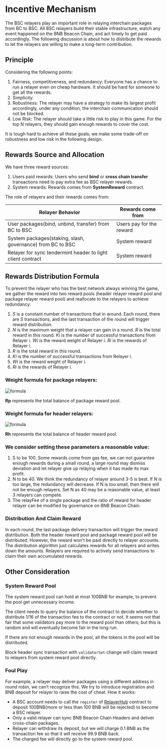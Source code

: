 # Incentive Mechanism 

The BSC relayers play an important role in relaying interchain packages from BC to BSC.
All BSC relayers build their stable infrastructure, watch any event happened on the BNB Beacon Chain, and act timely to get paid accordingly. The following discussion is about how to distribute the rewards to let the relayers are willing to make a long-term contribution.

## Principle
Considering the following points:

1. Fairness, competitiveness, and redundancy: Everyone has a chance to run a relayer even on cheap hardware. It should be hard for someone to get all the rewards.
2. Simplicity.
3. Robustness: The relayer may have a strategy to make its largest profit accordingly, under any condition, the interchain communication should not be blocked.
4. Low Risk: The relayer should take a little risk to play in this game. For the top N relayers, they should gain enough rewards to cover the cost.

It is tough hard to achieve all these goals; we make some trade-off on robustness and low risk in the following design.

## Rewards Source and Allocation

We have three reward sources:

1. Users paid rewards: Users who send **bind** or **cross chain transfer** transactions need to pay extra fee as BSC relayer rewards.
2. System rewards: Rewards comes from **SystemReward** contract.

The role of relayers and their rewards comes from:

| Relayer Behavior | Rewards come from |
| --------------------------------------------------- | ------------- |
|User packages(bind, unbind, transfer) from BC to BSC | Users pay for the reward |
|System packages(staking, slash, governance) from BC to BSC | System reward |
|Relayer for sync tendermint header to light client contract  |System reward|

## Rewards Distribution Formula

To prevent the relayer who has the best network always winning the game, we gather the reward into two reward pools (header relayer reward pool and package relayer reward pool) and reallocate to the relayers to achieve redundancy:

1. *S* is a constant number of transactions that in around. Each round, there are *S* transactions, and the last transaction of the round will trigger reward distribution.
2. *N* is the maximum weight that a relayer can gain in a round. *R* is the total reward in this round. *Ki* is the number of successful transactions from Relayer i. *Wi* is the reward weight of Relayer i. *Ri* is the rewards of Relayer i.
3. *R* is the total reward in this round.
4. *Ki* is the number of successful transactions from Relayer i.
5. *Wi* is the reward weight of Relayer i.
6. *Ri* is the rewards of Relayer i.

### Weight formula for package relayers:

![formula](../../static/img/packageRelayerRewardformula.png)

**Rp** represents the total balance of package reward pool.

### Weight formula for header relayers:

![formula](../../static/img/headerRelayerRewardFormula.png)

**Rh** represents the total balance of header reward pool.

### We consider setting these parameters a reasonable value:

1. S to be 100. Some rewards come from gas fee, we can not guarantee enough rewards during a small round, a large round may dismiss deviation and let relayer give up relaying when it has made its max profit.
2. N to be 40. We think the redundancy of relayer around 3-5 is best. If N is too large, the redundancy will decrease. If N is too small, then there will not be enough relayers. Set N as 40 may be a reasonable value, at least 3 relayers can compete.
3. The relayFee of a single package and the ratio of reward for header relayer can be modified by governance on BNB Beacon Chain.

### Distribution And Claim Reward

In each round, the last package delivery transaction will trigger the reward distribution. Both the header reward pool and package reward pool will be distributed. However, the reward won't be paid directly to relayer accounts. The distribution algorithm just calculates rewards for all relayers and writes down the amounts. Relayers are required to actively send transactions to claim their own accumulated rewards.

## Other Consideration

### System Reward Pool

The system reward pool can hold at most 100BNB for example, to prevent the pool get unnecessary income.

The client needs to query the balance of the contract to decide whether to distribute 1/16 of the transaction fee to the contract or not. It seems not that fair that some validators pay more to the reward pool than others, but this is random and will eventually become fair in the long run.

If there are not enough rewards in the pool, all the tokens in the pool will be distributed.

Block header sync transaction with `validatorSet` change will claim reward to relayers from system reward pool directly.

### Foul Play

For example, a relayer may deliver packages using a different address in round robin, we can’t recognize this. We try to introduce registration and BNB deposit for relayer to raise the cost of cheat.  How it works:

* A BSC account needs to call the `register` of [RelayerHub](https://bscscan.com/address/0x0000000000000000000000000000000000001006) contract to deposit 100BNB(more or less than 100 BNB will be rejected) to become a BSC relayer.
* Only a valid relayer can sync BNB Beacon Chain Headers and deliver cross-chain packages.
* Relayer can withdraw its deposit, but we will charge 0.1 BNB as the transaction fee so that it will receive 99.9 BNB back.
* The charged fee will directly go to the system reward pool.
